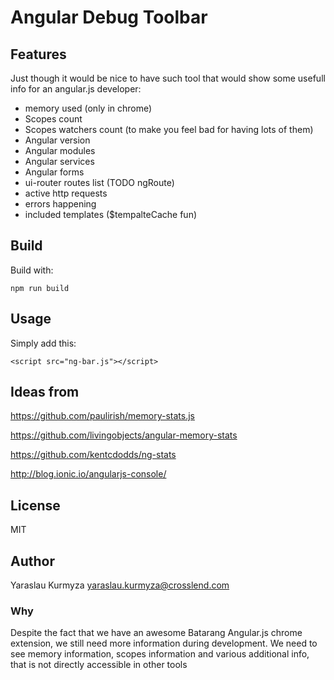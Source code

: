 # Angular Debug Toolbar

## Features

Just though it would be nice to have such tool that would show some usefull info for an angular.js developer:

* memory used (only in chrome)
* Scopes count
* Scopes watchers count (to make you feel bad for having lots of them)
* Angular version
* Angular modules
* Angular services
* Angular forms 
* ui-router routes list (TODO ngRoute)
* active http requests
* errors happening
* included templates ($tempalteCache fun)



## Build

Build with: 

	npm run build

## Usage

Simply add this: 

	<script src="ng-bar.js"></script>


## Ideas from 

https://github.com/paulirish/memory-stats.js

https://github.com/livingobjects/angular-memory-stats

https://github.com/kentcdodds/ng-stats

http://blog.ionic.io/angularjs-console/


## License

MIT

## Author

Yaraslau Kurmyza <yaraslau.kurmyza@crosslend.com>


### Why

Despite the fact that we have an awesome Batarang Angular.js chrome extension, we still need more information during development.
We need to see memory information, scopes information and various additional info, that is not directly accessible in other tools
